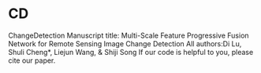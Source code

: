 # CD
ChangeDetection
Manuscript title: Multi-Scale Feature Progressive Fusion Network for Remote Sensing Image Change Detection
All authors:Di Lu, Shuli Cheng*, Liejun Wang, & Shiji Song
If our code is helpful to you, please cite our paper.
